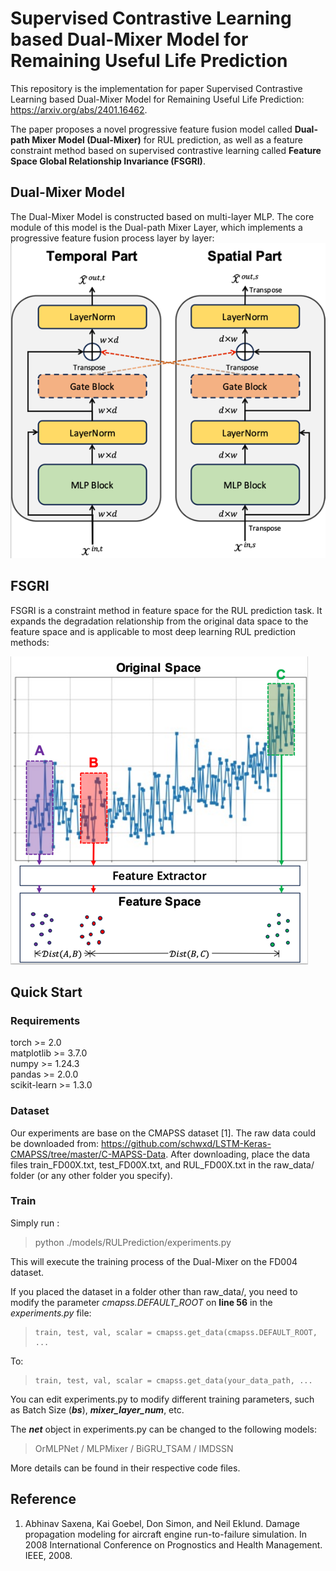 # Supervised Contrastive Learning based Dual-Mixer Model for Remaining Useful Life Prediction
This repository is the implementation for paper Supervised Contrastive Learning based Dual-Mixer Model for Remaining Useful Life Prediction: https://arxiv.org/abs/2401.16462. 

The paper proposes a novel progressive feature fusion model called **Dual-path Mixer Model (Dual-Mixer)** for RUL prediction, 
as well as a feature constraint method based on supervised contrastive learning called **Feature Space Global Relationship Invariance (FSGRI)**.

## Dual-Mixer Model
The Dual-Mixer Model is constructed based on multi-layer MLP. 
The core module of this model is the Dual-path Mixer Layer, which implements a progressive feature fusion process layer by layer:
![Layer Structure](.assets/layer_structure.png "Dual-Mixer Layer")

## FSGRI
FSGRI is a constraint method in feature space for the RUL prediction task. It expands the degradation relationship 
from the original data space to the feature space and is applicable to most deep learning RUL prediction methods:

![FSGRI](.assets/FSGRI.png "FSGRI")

## Quick Start

### Requirements
torch >= 2.0  
matplotlib >= 3.7.0  
numpy >= 1.24.3  
pandas >= 2.0.0  
scikit-learn >= 1.3.0

### Dataset
Our experiments are base on the CMAPSS dataset [1]. The raw data could be downloaded from: https://github.com/schwxd/LSTM-Keras-CMAPSS/tree/master/C-MAPSS-Data.
After downloading, place the data files train_FD00X.txt, test_FD00X.txt, 
and RUL_FD00X.txt in the raw_data/ folder (or any other folder you specify).

### Train
Simply run :
> python ./models/RULPrediction/experiments.py

This will execute the training process of the Dual-Mixer on the FD004 dataset.

If you placed the dataset in a folder other than raw_data/, you need to modify the parameter 
*cmapss.DEFAULT_ROOT* on **line 56** in the *experiments.py* file:
>     train, test, val, scalar = cmapss.get_data(cmapss.DEFAULT_ROOT, ...

To:
>     train, test, val, scalar = cmapss.get_data(your_data_path, ...

You can edit experiments.py to modify different training parameters, such as Batch Size (***bs***), ***mixer_layer_num***, etc.

The ***net*** object in experiments.py can be changed to the following models:
> OrMLPNet / MLPMixer / BiGRU_TSAM / IMDSSN

More details can be found in their respective code files.


## Reference
1. Abhinav Saxena, Kai Goebel, Don Simon, and Neil Eklund. Damage propagation modeling for aircraft engine run-to-failure simulation. In
2008 International Conference on Prognostics and Health Management. IEEE, 2008.
